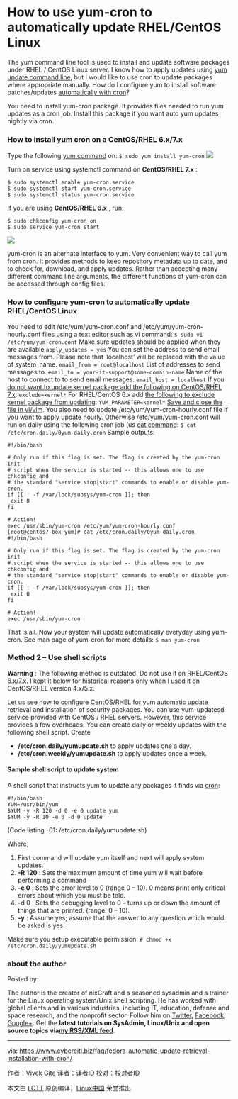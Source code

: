 How to use yum-cron to automatically update RHEL/CentOS Linux
======
The yum command line tool is used to install and update software packages under RHEL / CentOS Linux server. I know how to apply updates using [yum update command line][1], but I would like to use cron to update packages where appropriate manually. How do I configure yum to install software patches/updates [automatically with cron][2]?

You need to install yum-cron package. It provides files needed to run yum updates as a cron job. Install this package if you want auto yum updates nightly via cron.

### How to install yum cron on a CentOS/RHEL 6.x/7.x

Type the following [yum command][3] on:
`$ sudo yum install yum-cron`
![](https://www.cyberciti.biz/media/new/faq/2009/05/How-to-install-yum-cron-on-CentOS-RHEL-server.jpg)

Turn on service using systemctl command on **CentOS/RHEL 7.x** :
```
$ sudo systemctl enable yum-cron.service 
$ sudo systemctl start yum-cron.service 
$ sudo systemctl status yum-cron.service
```
If you are using **CentOS/RHEL 6.x** , run:
```
$ sudo chkconfig yum-cron on 
$ sudo service yum-cron start
```
![](https://www.cyberciti.biz/media/new/faq/2009/05/How-to-turn-on-yum-cron-service-on-CentOS-or-RHEL-server.jpg)

yum-cron is an alternate interface to yum. Very convenient way to call yum from cron. It provides methods to keep repository metadata up to date, and to check for, download, and apply updates. Rather than accepting many different command line arguments, the different functions of yum-cron can be accessed through config files.

### How to configure yum-cron to automatically update RHEL/CentOS Linux

You need to edit /etc/yum/yum-cron.conf and /etc/yum/yum-cron-hourly.conf files using a text editor such as vi command:
`$ sudo vi /etc/yum/yum-cron.conf`
Make sure updates should be applied when they are available
`apply_updates = yes`
You can set the address to send email messages from. Please note that ‘localhost’ will be replaced with the value of system_name.
`email_from = root@localhost`
List of addresses to send messages to.
`email_to = your-it-support@some-domain-name`
Name of the host to connect to to send email messages.
`email_host = localhost`
If you [do not want to update kernel package add the following on CentOS/RHEL 7.x][4]:
`exclude=kernel*`
For RHEL/CentOS 6.x add [the following to exclude kernel package from updating][5]:
`YUM_PARAMETER=kernel*`
[Save and close the file in vi/vim][6]. You also need to update /etc/yum/yum-cron-hourly.conf file if you want to apply update hourly. Otherwise /etc/yum/yum-cron.conf will run on daily using the following cron job (us [cat command][7]:
`$ cat /etc/cron.daily/0yum-daily.cron`
Sample outputs:
```
#!/bin/bash
 
# Only run if this flag is set. The flag is created by the yum-cron init
# script when the service is started -- this allows one to use chkconfig and
# the standard "service stop|start" commands to enable or disable yum-cron.
if [[ ! -f /var/lock/subsys/yum-cron ]]; then
 exit 0
fi
 
# Action!
exec /usr/sbin/yum-cron /etc/yum/yum-cron-hourly.conf
[root@centos7-box yum]# cat /etc/cron.daily/0yum-daily.cron
#!/bin/bash
 
# Only run if this flag is set. The flag is created by the yum-cron init
# script when the service is started -- this allows one to use chkconfig and
# the standard "service stop|start" commands to enable or disable yum-cron.
if [[ ! -f /var/lock/subsys/yum-cron ]]; then
 exit 0
fi
 
# Action!
exec /usr/sbin/yum-cron
```

That is all. Now your system will update automatically everyday using yum-cron. See man page of yum-cron for more details:
`$ man yum-cron`

### Method 2 – Use shell scripts

**Warning** : The following method is outdated. Do not use it on RHEL/CentOS 6.x/7.x. I kept it below for historical reasons only when I used it on CentOS/RHEL version 4.x/5.x.

Let us see how to configure CentOS/RHEL for yum automatic update retrieval and installation of security packages. You can use yum-updatesd service provided with CentOS / RHEL servers. However, this service provides a few overheads. You can create daily or weekly updates with the following shell script. Create

  * **/etc/cron.daily/yumupdate.sh** to apply updates one a day.
  * **/etc/cron.weekly/yumupdate.sh** to apply updates once a week.



#### Sample shell script to update system

A shell script that instructs yum to update any packages it finds via [cron][8]:
```
#!/bin/bash
YUM=/usr/bin/yum
$YUM -y -R 120 -d 0 -e 0 update yum
$YUM -y -R 10 -e 0 -d 0 update
```

(Code listing -01: /etc/cron.daily/yumupdate.sh)

Where,

  1. First command will update yum itself and next will apply system updates.
  2. **-R 120** : Sets the maximum amount of time yum will wait before performing a command
  3. **-e 0** : Sets the error level to 0 (range 0 – 10). 0 means print only critical errors about which you must be told.
  4. -d 0 : Sets the debugging level to 0 – turns up or down the amount of things that are printed. (range: 0 – 10).
  5. **-y** : Assume yes; assume that the answer to any question which would be asked is yes.



Make sure you setup executable permission:
`# chmod +x /etc/cron.daily/yumupdate.sh`


### about the author

Posted by:

The author is the creator of nixCraft and a seasoned sysadmin and a trainer for the Linux operating system/Unix shell scripting. He has worked with global clients and in various industries, including IT, education, defense and space research, and the nonprofit sector. Follow him on [Twitter][9], [Facebook][10], [Google+][11]. Get the **latest tutorials on SysAdmin, Linux/Unix and open source topics via[my RSS/XML feed][12]**.

--------------------------------------------------------------------------------

via: https://www.cyberciti.biz/faq/fedora-automatic-update-retrieval-installation-with-cron/

作者：[Vivek Gite][a]
译者：[译者ID](https://github.com/译者ID)
校对：[校对者ID](https://github.com/校对者ID)

本文由 [LCTT](https://github.com/LCTT/TranslateProject) 原创编译，[Linux中国](https://linux.cn/) 荣誉推出

[a]:https://www.cyberciti.biz/
[1]:https://www.cyberciti.biz/faq/rhel-centos-fedora-linux-yum-command-howto/
[2]:https://www.cyberciti.biz/faq/how-do-i-add-jobs-to-cron-under-linux-or-unix-oses
[3]:https://www.cyberciti.biz/faq/rhel-centos-fedora-linux-yum-command-howto/ (See Linux/Unix yum command examples for more info)
[4]:https://www.cyberciti.biz/faq/yum-update-except-kernel-package-command/
[5]:https://www.cyberciti.biz/faq/redhat-centos-linux-yum-update-exclude-packages/
[6]:https://www.cyberciti.biz/faq/linux-unix-vim-save-and-quit-command/
[7]:https://www.cyberciti.biz/faq/linux-unix-appleosx-bsd-cat-command-examples/ (See Linux/Unix cat command examples for more info)
[8]:https://www.cyberciti.biz/faq/how-do-i-add-jobs-to-cron-under-linux-or-unix-oses
[9]:https://twitter.com/nixcraft
[10]:https://facebook.com/nixcraft
[11]:https://plus.google.com/+CybercitiBiz
[12]:https://www.cyberciti.biz/atom/atom.xml
